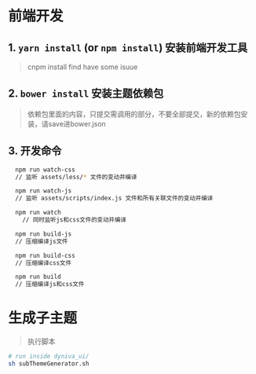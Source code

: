 # 前端开发
## **1. ```yarn install``` (or ```npm install```) 安装前端开发工具**
> cnpm install find have some isuue

## **2. ```bower install``` 安装主题依赖包**

> 依赖包里面的内容，只提交需调用的部分，不要全部提交，新的依赖包安装，请save进bower.json

## **3. 开发命令**
```bash
  npm run watch-css
  // 监听 assets/less/* 文件的变动并编译

  npm run watch-js
  // 监听 assets/scripts/index.js 文件和所有关联文件的变动并编译

  npm run watch
	// 同时监听js和css文件的变动并编译

  npm run build-js
  // 压缩编译js文件

  npm run build-css
  // 压缩编译css文件

  npm run build
  // 压缩编译js和css文件

```


# 生成子主题
>  执行脚本
```bash
# run inside dyniva_ui/
sh subThemeGenerator.sh
```